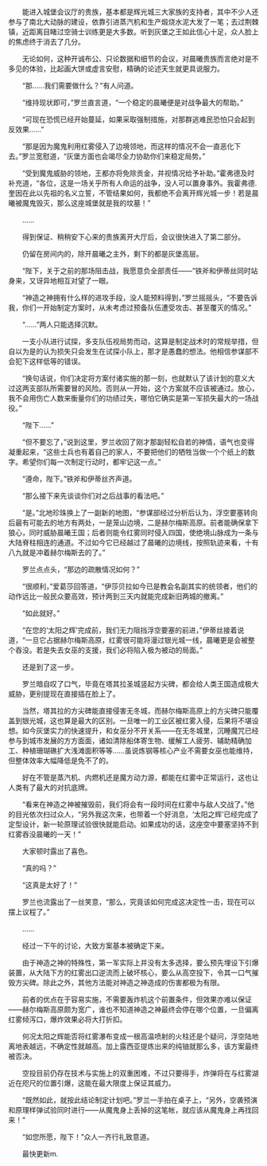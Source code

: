 　　

　　能进入城堡会议厅的贵族，基本都是辉光城三大家族的支持者，其中不少人还参与了南北大动脉的建设，依靠引进蒸汽机和生产煅烧水泥大发了一笔；去过荆棘镇，近距离目睹过空骑士训练更是大多数。听到灰堡之王如此信心十足，众人脸上的焦虑终于消去了几分。

　　无论如何，这种开诚布公、只论数据和细节的会议，对晨曦贵族而言绝对是不多见的体验，比起画大饼或虚言安慰，精确的论述天生就更具说服力。

　　“那……我们需要做什么？”有人问道。

　　“维持现状即可，”罗兰直言道，“一个稳定的晨曦便是对战争最大的帮助。”

　　“可现在恐慌已经开始蔓延，如果采取强制措施，对那群逃难民恐怕只会起到反效果……”

　　“那是因为魔鬼利用红雾侵入了边境领地，而这样的情况不会一直恶化下去。”罗兰宽慰道，“灰堡方面也会竭尽全力协助你们来稳定局势。”

　　“受到魔鬼威胁的领地，王都亦将免除贡金，并视情况给予补助。”霍弗德及时补充道，“各位，这是一场关乎所有人命运的战争，没人可以置身事外。我霍弗德.奎因在此以先祖的名义立誓，不管结果如何，我都绝不会离开辉光城一步！若是晨曦被魔鬼毁灭，那么这座城堡就是我的坟墓！”

　　……

　　得到保证、稍稍安下心来的贵族离开大厅后，会议很快进入了第二部分。

　　仍留在房间内的，除开晨曦之主外，剩下的都是灰堡高层。

　　“陛下，关于之前的那场阻击战，我愿意负全部责任——”铁斧和伊蒂丝同时站身来，又讶异地相互对望了一眼。

　　“神造之神拥有什么样的进攻手段，没人能预料得到，”罗兰摇摇头，“不要告诉我，你们一开始制定方案时，从未考虑过预备队伍遭受攻击、甚至覆灭的情况。”

　　“……”两人只能选择沉默。

　　一支小队进行试探，多支队伍视局势而动，这算是制定战术时的常规举措，但自以为是的认为损失只会发生在试探小队上，那才是愚蠢的想法。他相信参谋部不会犯下这样低等的错误。

　　“换句话说，你们决定将方案付诸实施的那一刻，也就默认了该计划的意义大过这两支部队所需要冒的风险。否则从一开始，这个方案就不应该被通过。放心，我不会用伤亡人数来衡量你们的功绩过失，哪怕它确实是第一军损失最大的一场战役。”

　　“陛下……”

　　“但不要忘了，”说到这里，罗兰收回了刚才那副轻松自若的神情，语气也变得凝重起来，“这些士兵也有着自己的家人，不要把他们的牺牲当做一个个纸上的数字。希望你们每一次制定行动时，都牢记这一点。”

　　“遵命，陛下。”铁斧和伊蒂丝齐声道。

　　“那么接下来先谈谈你们对之后战事的看法吧。”

　　“是。”北地珍珠换上了一副新的地图，“参谋部经过分析后认为，浮空要塞转向后最有可能去的地方有两处，一是笼山边境，二是赫尔梅斯高原。前者能确保拿下狼心，同时威胁晨曦王国；后者则能令红雾同时侵入四国，使绝境山脉成为一条与大陆脊柱相连的通道。不过如今它已经越过了晨曦的边境线，按照轨迹来看，十有八九就是冲着赫尔梅斯去的了。”

　　罗兰点点头，“那边的疏散情况如何？”

　　“很顺利，”爱葛莎回答道，“伊莎贝拉如今已是教会名副其实的统领者，他们的动作远比一般民众要高效，预计两到三天内就能完成新旧两城的撤离。”

　　“如此就好。”

　　“在您的‘太阳之辉’完成前，我们无力阻挡浮空要塞的前进，”伊蒂丝接着说道，“一旦它占据赫尔梅斯高原，红雾很可能将漫过银光城一线，晨曦更是会被整个吞没。若是失去女巫的支援，我们必将陷入极为被动的局面。”

　　还是到了这一步。

　　罗兰暗自叹了口气，毕竟在塔其拉圣城竖起方尖碑，都会给人类王国造成极大威胁，更别提现在直接插在脸上了。

　　当然，塔其拉的方尖碑能直接侵害无冬城，而赫尔梅斯高原上的方尖碑只能覆盖到银光城，这也算是最大的区别。一旦唯一的工业区被红雾入侵，后果将不堪设想。如今灰堡实力的快速提升，和女巫分不开关系——在无冬城里，沉睡魔咒已经参与到城市发展的方方面面，诸如清除船体寄生物、缓解工人疲劳、辅助精确加工、种植珊瑚礁扩大浅滩面积等等……虽说炼钢等核心产业不需要女巫也能维持，但整体效率大幅降低是免不了的。

　　好在不管是蒸汽机、内燃机还是魔方动力源，都能在红雾中正常运行，这也让人类有了最大的对抗底牌。

　　“看来在神造之神被摧毁前，我们将会有一段时间在红雾中与敌人交战了。”他的目光依次扫过众人，“另外我这次来，也带着一个好消息，‘太阳之辉’已经完成了定型设计，新一轮原理试验很快就能启动。如果成功的话，这座空中要塞坚持不到红雾吞没晨曦的一天！”

　　大家顿时露出了喜色。

　　“真的吗？”

　　“这真是太好了！”

　　罗兰也流露出了一丝笑意，“那么，究竟该如何完成这决定性一击，现在可以摆上议程了。”

　　……

　　经过一下午的讨论，大致方案基本被确定下来。

　　由于神造之神的特殊性，第一军实际上并没有太多选择，要么预先埋设下引爆装置，从大陆下方的红雾出口逆流而上破坏核心，要么从高空投下，令其一口气摧毁方尖碑。除此之外，其他方法能对神造之神造成的伤害都极为有限。

　　前者的优点在于容易实施，不需要轰炸机这个前置条件，但效果亦难以保证——赫尔梅斯高原颇为宽广，谁也不知道神造之神最终会停在哪个位置，一旦偏离红雾倾泻口，爆炸效果必将大打折扣。

　　何况太阳之辉能否将红雾瀑布变成一根高温喷射的火柱还是个疑问，浮空陆地离地表越远，不确定性就越高。加上露西亚提炼出来的纯铀就那么多，该方案最终被否决。

　　空投目前仍存在技术与实施上的双重困难，不过只要得手，炸弹将在与红雾湖近在咫尺的位置引爆，这能在最大限度上保证其威力。

　　“既然如此，就按此结论制定计划吧。”罗兰一手拍在桌子上，“另外，空袭预演和原理样弹试验同时进行——从魔鬼身上丢掉的这笔帐，就应该从魔鬼身上再找回来！”

　　“如您所愿，陛下！”众人一齐行礼致意道。

　　最快更新m.
